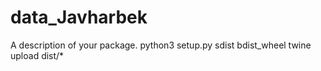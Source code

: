 # data_Javharbek

A description of your package.
python3 setup.py sdist bdist_wheel
twine upload dist/*
